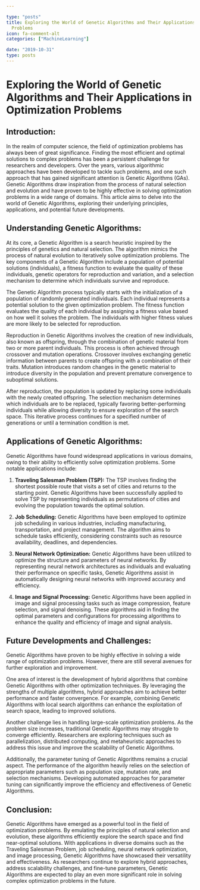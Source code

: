 ```yaml
---

type: "posts"
title: Exploring the World of Genetic Algorithms and Their Applications in Optimization
  Problems
icon: fa-comment-alt
categories: ["MachineLearning"]

date: "2019-10-31"
type: posts
---
```





# Exploring the World of Genetic Algorithms and Their Applications in Optimization Problems

## Introduction:

In the realm of computer science, the field of optimization problems has always been of great significance. Finding the most efficient and optimal solutions to complex problems has been a persistent challenge for researchers and developers. Over the years, various algorithmic approaches have been developed to tackle such problems, and one such approach that has gained significant attention is Genetic Algorithms (GAs). Genetic Algorithms draw inspiration from the process of natural selection and evolution and have proven to be highly effective in solving optimization problems in a wide range of domains. This article aims to delve into the world of Genetic Algorithms, exploring their underlying principles, applications, and potential future developments.

## Understanding Genetic Algorithms:

At its core, a Genetic Algorithm is a search heuristic inspired by the principles of genetics and natural selection. The algorithm mimics the process of natural evolution to iteratively solve optimization problems. The key components of a Genetic Algorithm include a population of potential solutions (individuals), a fitness function to evaluate the quality of these individuals, genetic operators for reproduction and variation, and a selection mechanism to determine which individuals survive and reproduce.

The Genetic Algorithm process typically starts with the initialization of a population of randomly generated individuals. Each individual represents a potential solution to the given optimization problem. The fitness function evaluates the quality of each individual by assigning a fitness value based on how well it solves the problem. The individuals with higher fitness values are more likely to be selected for reproduction.

Reproduction in Genetic Algorithms involves the creation of new individuals, also known as offspring, through the combination of genetic material from two or more parent individuals. This process is often achieved through crossover and mutation operations. Crossover involves exchanging genetic information between parents to create offspring with a combination of their traits. Mutation introduces random changes in the genetic material to introduce diversity in the population and prevent premature convergence to suboptimal solutions.

After reproduction, the population is updated by replacing some individuals with the newly created offspring. The selection mechanism determines which individuals are to be replaced, typically favoring better-performing individuals while allowing diversity to ensure exploration of the search space. This iterative process continues for a specified number of generations or until a termination condition is met.

## Applications of Genetic Algorithms:

Genetic Algorithms have found widespread applications in various domains, owing to their ability to efficiently solve optimization problems. Some notable applications include:

1. **Traveling Salesman Problem (TSP):** The TSP involves finding the shortest possible route that visits a set of cities and returns to the starting point. Genetic Algorithms have been successfully applied to solve TSP by representing individuals as permutations of cities and evolving the population towards the optimal solution.

2. **Job Scheduling:** Genetic Algorithms have been employed to optimize job scheduling in various industries, including manufacturing, transportation, and project management. The algorithm aims to schedule tasks efficiently, considering constraints such as resource availability, deadlines, and dependencies.

3. **Neural Network Optimization:** Genetic Algorithms have been utilized to optimize the structure and parameters of neural networks. By representing neural network architectures as individuals and evaluating their performance on specific tasks, Genetic Algorithms assist in automatically designing neural networks with improved accuracy and efficiency.

4. **Image and Signal Processing:** Genetic Algorithms have been applied in image and signal processing tasks such as image compression, feature selection, and signal denoising. These algorithms aid in finding the optimal parameters and configurations for processing algorithms to enhance the quality and efficiency of image and signal analysis.

## Future Developments and Challenges:

Genetic Algorithms have proven to be highly effective in solving a wide range of optimization problems. However, there are still several avenues for further exploration and improvement.

One area of interest is the development of hybrid algorithms that combine Genetic Algorithms with other optimization techniques. By leveraging the strengths of multiple algorithms, hybrid approaches aim to achieve better performance and faster convergence. For example, combining Genetic Algorithms with local search algorithms can enhance the exploitation of search space, leading to improved solutions.

Another challenge lies in handling large-scale optimization problems. As the problem size increases, traditional Genetic Algorithms may struggle to converge efficiently. Researchers are exploring techniques such as parallelization, distributed computing, and metaheuristic approaches to address this issue and improve the scalability of Genetic Algorithms.

Additionally, the parameter tuning of Genetic Algorithms remains a crucial aspect. The performance of the algorithm heavily relies on the selection of appropriate parameters such as population size, mutation rate, and selection mechanisms. Developing automated approaches for parameter tuning can significantly improve the efficiency and effectiveness of Genetic Algorithms.

## Conclusion:

Genetic Algorithms have emerged as a powerful tool in the field of optimization problems. By emulating the principles of natural selection and evolution, these algorithms efficiently explore the search space and find near-optimal solutions. With applications in diverse domains such as the Traveling Salesman Problem, job scheduling, neural network optimization, and image processing, Genetic Algorithms have showcased their versatility and effectiveness. As researchers continue to explore hybrid approaches, address scalability challenges, and fine-tune parameters, Genetic Algorithms are expected to play an even more significant role in solving complex optimization problems in the future.